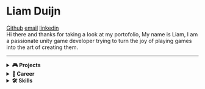 # Liam Duijn
 [Github](https://github.com/LiamDCreator) [email](liamduijn@gmail.com) [linkedin](https://www.linkedin.com/in/liam-duijn-a03692296/)  
Hi there and thanks for taking a look at my portofolio, My name is Liam, I am a passionate unity game developer trying to turn the joy of playing games into the art of creating them.

---

<details>
  <summary><strong>🎮 Projects</strong></summary>

  - **A Cookie's Quest** – A Cookie's Quest is an endless 2D arcade game developed in Unity and published on the Play Store. I designed and built this game as a way to complete a fully realized small-scale project, allowing me to become familiar with every stage of the game development process — from concept to release. I knew I would inevitably work on larger games in the future, so this project was a valuable way to prepare for that growth. Publishing the game on the Play Store was not only a way to share my creation with others, but also a meaningful test to see if my work met the standards required for public release, while gaining insight into the publishing side of game development.
     <a href="https://play.google.com/store/apps/details?id=com.liamDCreator" target="_blank">  
  <img src="https://play.google.com/intl/en_us/badges/static/images/badges/en_badge_web_generic.png" alt="Get it on Google Play" width="200">  
</a>     
    
    *Technologies:* Unity, C#, Git, milanote, aseprite, ableton 12  
    *Solo project — built from concept to release. Only used assets for background and sound effects. Everything else is 100% made by me*
    
 

  - **A slippery slime** 
</details>

<details>
  <summary><strong>💼 Career</strong></summary>

  - **Unity Game Developer (Freelance / Personal Projects)**  
    *2024 – Present*  
    Created and published independent games while continuously expanding skills in game design, coding, and production pipelines.

  - **Team Collaboration Experience**  
    Worked in small, Git-based development teams on collaborative Unity projects, practicing version control, branching, and merges.

</details>

<details>
  <summary><strong>🛠 Skills</strong></summary>

  - Unity (2D)
  - C#
  - Git & GitHub (branching, team workflow)
  - Pixel Art
  - Game Design
  - Sound design
  - Visual studio code
  - UI/UX
  - publishing
  - closed testing
    

</details>
